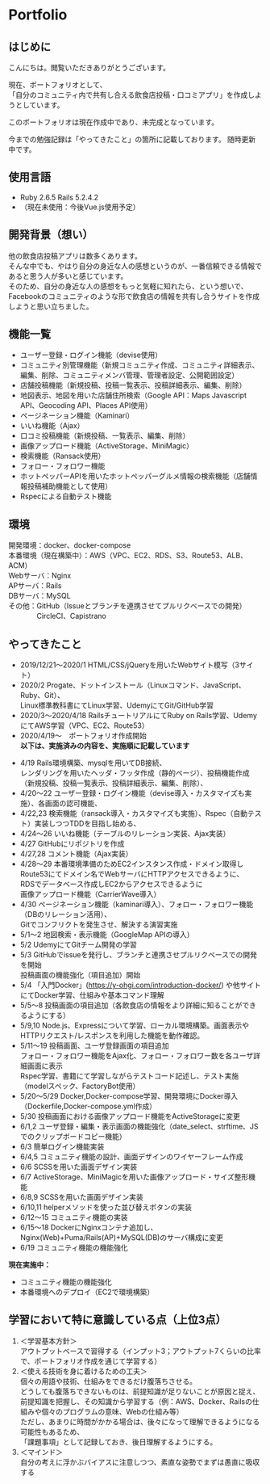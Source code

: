 # Portfolio
## はじめに
こんにちは。閲覧いただきありがとうございます。  

現在、ポートフォリオとして、  
「自分のコミュニティ内で共有し合える飲食店投稿・口コミアプリ」を作成しようとしています。  

このポートフォリオは現在作成中であり、未完成となっています。  

今までの勉強記録は「やってきたこと」の箇所に記載しております。 随時更新中です。  

## 使用言語  
* Ruby 2.6.5  Rails 5.2.4.2  
* （現在未使用：今後Vue.js使用予定）  

## 開発背景（想い）
他の飲食店投稿アプリは数多くあります。  
そんな中でも、やはり自分の身近な人の感想というのが、一番信頼できる情報であると思う人が多いと感じています。  
そのため、自分の身近な人の感想をもっと気軽に知れたら、という想いで、  
Facebookのコミュニティのような形で飲食店の情報を共有し合うサイトを作成しようと思い立ちました。  

## 機能一覧
* ユーザー登録・ログイン機能（devise使用）
* コミュニティ別管理機能（新規コミュニティ作成、コミュニティ詳細表示、編集、削除、コミュニティメンバ管理、管理者設定、公開範囲設定）
* 店舗投稿機能（新規投稿、投稿一覧表示、投稿詳細表示、編集、削除）
* 地図表示、地図を用いた店舗住所検索（Google API：Maps Javascript API、Geocoding API、Places API使用）
* ページネーション機能（Kaminari）
* いいね機能（Ajax）
* 口コミ投稿機能（新規投稿、一覧表示、編集、削除）
* 画像アップロード機能（ActiveStorage、MiniMagic）
* 検索機能（Ransack使用）
* フォロー・フォロワー機能
* ホットペッパーAPIを用いたホットペッパーグルメ情報の検索機能（店舗情報投稿補助機能として使用）
* Rspecによる自動テスト機能

## 環境
開発環境：docker、docker-compose  
本番環境（現在構築中）：AWS（VPC、EC2、RDS、S3、Route53、ALB、ACM）  
                       Webサーバ：Nginx  
                       APサーバ：Rails  
                       DBサーバ：MySQL  
その他：GitHub（Issueとブランチを連携させてプルリクベースでの開発）  
　　　　CircleCI、Capistrano  
  
## やってきたこと
* 2019/12/21～2020/1  HTML/CSS/jQueryを用いたWebサイト模写（3サイト）  
* 2020/2  Progate、ドットインストール（Linuxコマンド、JavaScript、Ruby、Git）、  
          Linux標準教科書にてLinux学習、UdemyにてGit/GitHub学習  
* 2020/3～2020/4/18  RailsチュートリアルにてRuby on Rails学習、UdemyにてAWS学習（VPC、EC2、Route53）  
* 2020/4/19～　ポートフォリオ作成開始   
**以下は、実施済みの内容を、実施順に記載しています**  
- 4/19  Rails環境構築、mysqlを用いてDB接続、  
        レンダリングを用いたヘッダ・フッタ作成（静的ページ）、投稿機能作成（新規投稿、投稿一覧表示、投稿詳細表示、編集、削除）、  
- 4/20～22  ユーザー登録・ログイン機能（devise導入・カスタマイズも実施）、各画面の認可機能、  
- 4/22,23  検索機能（ransack導入・カスタマイズも実施）、Rspec（自動テスト）実装しつつTDDを目指し始める、  
- 4/24～26 いいね機能（テーブルのリレーション実装、Ajax実装）  
- 4/27  GitHubにリポジトリを作成  
- 4/27,28  コメント機能（Ajax実装）  
- 4/28～29 本番環境準備のためEC2インスタンス作成・ドメイン取得しRoute53にてドメイン名でWebサーバにHTTPアクセスできるように、  
           RDSでデータベース作成しEC2からアクセスできるように  
           画像アップロード機能（CarrierWave導入）  
- 4/30  ページネーション機能（kaminari導入）、フォロー・フォロワー機能（DBのリレーション活用）、  
        Gitでコンフリクトを発生させ、解決する演習実施  
- 5/1～2  地図検索・表示機能（GoogleMap APIの導入）  
- 5/2  UdemyにてGitチーム開発の学習  
- 5/3  GitHubでissueを発行し、ブランチと連携させプルリクベースでの開発を開始  
        投稿画面の機能強化（項目追加）開始  
- 5/4  「入門Docker」(https://y-ohgi.com/introduction-docker/)  や他サイトにてDocker学習、仕組みや基本コマンド理解  
- 5/5～8 投稿画面の項目追加（各飲食店の情報をより詳細に知ることができるようにする）
- 5/9,10 Node.js、Expressについて学習、ローカル環境構築。画面表示やHTTPリクエスト/レスポンスを利用した機能を動作確認。
- 5/11～19 投稿画面、ユーザ登録画面の項目追加  
           フォロー・フォロワー機能をAjax化、フォロー・フォロワー数を各ユーザ詳細画面に表示  
           Rspec学習、書籍にて学習しながらテストコード記述し、テスト実施（modelスペック、FactoryBot使用）  
- 5/20～5/29  Docker,Docker-compose学習、開発環境にDocker導入（Dockerfile,Docker-compose.yml作成）
- 5/30  投稿画面における画像アップロード機能をActiveStorageに変更
- 6/1,2   ユーザ登録・編集・表示画面の機能強化（date_select、strftime、JSでのクリップボードコピー機能）  
- 6/3   簡単ログイン機能実装  
- 6/4,5   コミュニティ機能の設計、画面デザインのワイヤーフレーム作成
- 6/6   SCSSを用いた画面デザイン実装
- 6/7   ActiveStorage、MiniMagicを用いた画像アップロード・サイズ整形機能
- 6/8,9   SCSSを用いた画面デザイン実装
- 6/10,11  helperメソッドを使った並び替えボタンの実装
- 6/12～15   コミュニティ機能の実装  
- 6/15～18   DockerにNginxコンテナ追加し、Nginx(Web)+Puma/Rails(AP)+MySQL(DB)のサーバ構成に変更  
- 6/19       コミュニティ機能の機能強化
  
**現在実施中：**
- コミュニティ機能の機能強化  
- 本番環境へのデプロイ（EC2で環境構築）

## 学習において特に意識している点（上位3点）
1. ＜学習基本方針＞  
アウトプットベースで習得する（インプット3；アウトプット7くらいの比率で、ポートフォリオ作成を通じて学習する）  
2. ＜使える技術を身に着けるための工夫＞  
個々の用語や技術、仕組みをできるだけ腹落ちさせる。  
どうしても腹落ちできないものは、前提知識が足りないことが原因と捉え、  
前提知識を把握し、その知識から学習する（例：AWS、Docker、Railsの仕組みや個々のプログラムの意味、Webの仕組み等）  
ただし、あまりに時間がかかる場合は、後々になって理解できるようになる可能性もあるため、  
「課題事項」として記録しておき、後日理解するようにする。  
3. ＜マインド＞  
自分の考えに浮かぶバイアスに注意しつつ、素直な姿勢でまずは愚直に吸収する  
